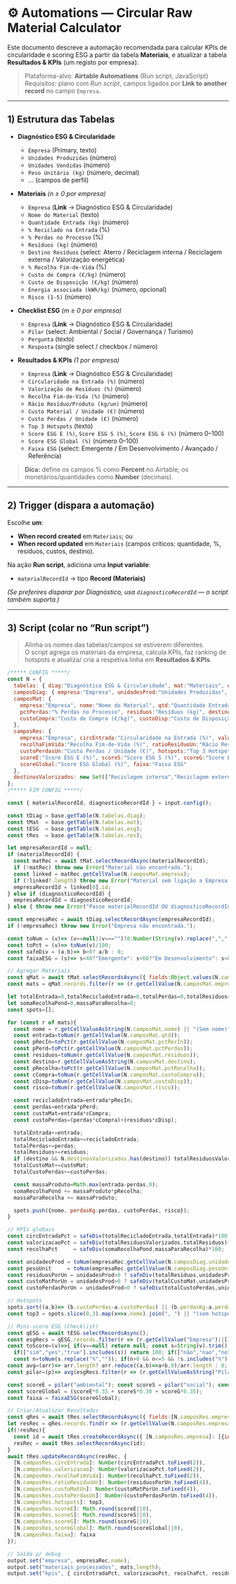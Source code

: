 # ⚙️ Automations — Circular Raw Material Calculator

Este documento descreve a automação recomendada para calcular KPIs de circularidade e scoring ESG a partir da tabela **Materiais**, e atualizar a tabela **Resultados & KPIs** (um registo por empresa).

> Plataforma-alvo: **Airtable Automations** (Run script, JavaScript)  
> Requisitos: plano com *Run script*, campos ligados por **Link to another record** no campo `Empresa`.

---

## 1) Estrutura das Tabelas

- **Diagnóstico ESG & Circularidade**
  - `Empresa` (Primary, texto)
  - `Unidades Produzidas` (número)
  - `Unidades Vendidas` (número)
  - `Peso Unitário (kg)` (número, decimal)
  - … (campos de perfil)

- **Materiais** *(n ≥ 0 por empresa)*
  - `Empresa` (**Link** → Diagnóstico ESG & Circularidade)
  - `Nome do Material` (texto)
  - `Quantidade Entrada (kg)` (número)
  - `% Reciclado na Entrada` (%)  
  - `% Perdas no Processo` (%)  
  - `Resíduos (kg)` (número)
  - `Destino Resíduos` (select: Aterro / Reciclagem interna / Reciclagem externa / Valorização energética)
  - `% Recolha Fim-de-Vida` (%)
  - `Custo de Compra (€/kg)` (número)
  - `Custo de Disposição (€/kg)` (número)
  - `Energia associada (kWh/kg)` (número, opcional)
  - `Risco (1-5)` (número)

- **Checklist ESG** *(m ≥ 0 por empresa)*
  - `Empresa` (**Link** → Diagnóstico ESG & Circularidade)
  - `Pilar` (select: Ambiental / Social / Governança / Turismo)
  - `Pergunta` (texto)
  - `Resposta` (single select / checkbox / número)

- **Resultados & KPIs** *(1 por empresa)*
  - `Empresa` (**Link** → Diagnóstico ESG & Circularidade)
  - `Circularidade na Entrada (%)` (número)
  - `Valorização de Resíduos (%)` (número)
  - `Recolha Fim-de-Vida (%)` (número)
  - `Rácio Resíduo/Produto (kg/un)` (número)
  - `Custo Material / Unidade (€)` (número)
  - `Custo Perdas / Unidade (€)` (número)
  - `Top 3 Hotspots` (texto)
  - `Score ESG E (%)`, `Score ESG S (%)`, `Score ESG G (%)` (número 0–100)
  - `Score ESG Global (%)` (número 0–100)
  - `Faixa ESG` (select: Emergente / Em Desenvolvimento / Avançado / Referência)

> **Dica:** define os campos % como **Percent** no Airtable; os monetários/quantidades como **Number** (decimais).

---

## 2) Trigger (dispara a automação)

Escolhe **um**:

- **When record created** em `Materiais`; ou  
- **When record updated** em `Materiais` (campos críticos: quantidade, %, resíduos, custos, destino).

Na ação **Run script**, adiciona uma **Input variable**:
- `materialRecordId` → tipo **Record (Materiais)**

*(Se preferires disparar por Diagnóstico, usa `diagnosticoRecordId` — o script também suporta.)*

---

## 3) Script (colar no “Run script”)

> Alinha os nomes das tabelas/campos se estiverem diferentes.  
> O script agrega os materiais da empresa, calcula KPIs, faz ranking de hotspots e atualiza/ cria a respetiva linha em **Resultados & KPIs**.

```javascript
/***** CONFIG *****/
const N = {
  tabelas: { diag:"Diagnóstico ESG & Circularidade", mat:"Materiais", esg:"Checklist ESG", res:"Resultados & KPIs" },
  camposDiag: { empresa:"Empresa", unidadesProd:"Unidades Produzidas", unidadesVend:"Unidades Vendidas", pesoUnit:"Peso Unitário (kg)" },
  camposMat: {
    empresa:"Empresa", nome:"Nome do Material", qtd:"Quantidade Entrada (kg)", pctRecIn:"% Reciclado na Entrada",
    pctPerdas:"% Perdas no Processo", residuos:"Resíduos (kg)", destino:"Destino Resíduos", pctRecolha:"% Recolha Fim-de-Vida",
    custoCompra:"Custo de Compra (€/kg)", custoDisp:"Custo de Disposição (€/kg)", energia:"Energia associada (kWh/kg)", risco:"Risco (1-5)"
  },
  camposRes: {
    empresa:"Empresa", circEntrada:"Circularidade na Entrada (%)", valorizacao:"Valorização de Resíduos (%)",
    recolhaFimVida:"Recolha Fim-de-Vida (%)", ratioResiduoUn:"Rácio Resíduo/Produto (kg/un)", custoMatUn:"Custo Material / Unidade (€)",
    custoPerdasUn:"Custo Perdas / Unidade (€)", hotspots:"Top 3 Hotspots",
    scoreE:"Score ESG E (%)", scoreS:"Score ESG S (%)", scoreG:"Score ESG G (%)",
    scoreGlobal:"Score ESG Global (%)", faixa:"Faixa ESG"
  },
  destinosValorizados: new Set(["Reciclagem interna","Reciclagem externa","Valorização energética"]),
};
/***** FIM CONFIG *****/

const { materialRecordId, diagnosticoRecordId } = input.config();

const tDiag = base.getTable(N.tabelas.diag);
const tMat  = base.getTable(N.tabelas.mat);
const tESG  = base.getTable(N.tabelas.esg);
const tRes  = base.getTable(N.tabelas.res);

let empresaRecordId = null;
if (materialRecordId) {
  const matRec = await tMat.selectRecordAsync(materialRecordId);
  if (!matRec) throw new Error("Material não encontrado.");
  const linked = matRec.getCellValue(N.camposMat.empresa);
  if (!linked?.length) throw new Error("Material sem ligação a Empresa.");
  empresaRecordId = linked[0].id;
} else if (diagnosticoRecordId) {
  empresaRecordId = diagnosticoRecordId;
} else { throw new Error("Passe materialRecordId OU diagnosticoRecordId."); }

const empresaRec = await tDiag.selectRecordAsync(empresaRecordId);
if (!empresaRec) throw new Error("Empresa não encontrada.");

const toNum = (v)=> (v==null||v==="")?0:Number(String(v).replace(",","."))||0;
const toPct = (v)=> toNum(v)/100;
const safeDiv = (a,b)=> b>0? a/b : 0;
const faixaESG = (s)=> s<40?"Emergente": s<60?"Em Desenvolvimento": s<80?"Avançado":"Referência";

// Agregar Materiais
const qMat = await tMat.selectRecordsAsync({ fields:Object.values(N.camposMat) });
const mats = qMat.records.filter(r => (r.getCellValue(N.camposMat.empresa)||[]).some(x=>x.id===empresaRecordId));

let totalEntrada=0,totalRecicladoEntrada=0,totalPerdas=0,totalResiduos=0,totalResiduosValorizados=0,totalCustoMat=0,totalCustoPerdas=0;
let somaRecolhaPond=0,massaParaRecolha=0;
const spots=[];

for (const r of mats){
  const nome = r.getCellValueAsString(N.camposMat.nome) || "(Sem nome)";
  const entrada=toNum(r.getCellValue(N.camposMat.qtd));
  const pRecIn=toPct(r.getCellValue(N.camposMat.pctRecIn));
  const pPerd=toPct(r.getCellValue(N.camposMat.pctPerdas));
  const residuos=toNum(r.getCellValue(N.camposMat.residuos));
  const destino=r.getCellValueAsString(N.camposMat.destino);
  const pRecolha=toPct(r.getCellValue(N.camposMat.pctRecolha));
  const cCompra=toNum(r.getCellValue(N.camposMat.custoCompra));
  const cDisp=toNum(r.getCellValue(N.camposMat.custoDisp));
  const risco=toNum(r.getCellValue(N.camposMat.risco));

  const recicladoEntrada=entrada*pRecIn;
  const perdas=entrada*pPerd;
  const custoMat=entrada*cCompra;
  const custoPerdas=(perdas*cCompra)+(residuos*cDisp);

  totalEntrada+=entrada;
  totalRecicladoEntrada+=recicladoEntrada;
  totalPerdas+=perdas;
  totalResiduos+=residuos;
  if (destino && N.destinosValorizados.has(destino)) totalResiduosValorizados+=residuos;
  totalCustoMat+=custoMat;
  totalCustoPerdas+=custoPerdas;

  const massaProduto=Math.max(entrada-perdas,0);
  somaRecolhaPond += massaProduto*pRecolha;
  massaParaRecolha += massaProduto;

  spots.push({nome, perdasKg:perdas, custoPerdas, risco});
}

// KPIs globais
const circEntradaPct = safeDiv(totalRecicladoEntrada,totalEntrada)*100;
const valorizacaoPct = safeDiv(totalResiduosValorizados,totalResiduos)*100;
const recolhaPct     = safeDiv(somaRecolhaPond,massaParaRecolha)*100;

const unidadesProd = toNum(empresaRec.getCellValue(N.camposDiag.unidadesProd));
const pesoUnit     = toNum(empresaRec.getCellValue(N.camposDiag.pesoUnit));
const residuosPorUn = unidadesProd>0 ? safeDiv(totalResiduos,unidadesProd) : 0;
const custoMatPorUn = unidadesProd>0 ? safeDiv(totalCustoMat,unidadesProd) : 0;
const custoPerdasPorUn = unidadesProd>0 ? safeDiv(totalCustoPerdas,unidadesProd) : 0;

// Hotspots
spots.sort((a,b)=> (b.custoPerdas-a.custoPerdas) || (b.perdasKg-a.perdasKg) || (b.risco-a.risco));
const top3 = spots.slice(0,3).map(x=>x.nome).join(", ") || "(sem hotspots)";

// Mini-score ESG (Checklist)
const qESG = await tESG.selectRecordsAsync();
const esgRecs = qESG.records.filter(r => (r.getCellValue("Empresa")||[]).some(x=>x.id===empresaRecordId));
const toScore=(v)=>{ if(v==null) return null; const s=String(v).trim().toLowerCase();
  if(["sim","yes","true"].includes(s)) return 100; if(["não","nao","no","false"].includes(s)) return 0;
  const n=toNum(s.replace("%","")); if(n>0 && n<=5 && !s.includes("%")) return (n/5)*100; if(n>=0 && n<=100) return n; return null; };
const avg=(arr)=> arr.length? arr.reduce((a,b)=>a+b,0)/arr.length : 0;
const pilar=(p)=> avg(esgRecs.filter(r => (r.getCellValueAsString("Pilar")||"").toLowerCase()===p).map(r=>toScore(r.getCellValue("Resposta"))).filter(v=>v!=null));

const scoreE = pilar("ambiental"); const scoreS = pilar("social"); const scoreG = pilar("governança");
const scoreGlobal = (scoreE*0.35 + scoreS*0.30 + scoreG*0.35);
const faixa = faixaESG(scoreGlobal);

// Criar/Atualizar Resultados
const qRes = await tRes.selectRecordsAsync({ fields:[N.camposRes.empresa] });
let resRec = qRes.records.find(r => (r.getCellValue(N.camposRes.empresa)||[]).some(x=>x.id===empresaRecordId));
if(!resRec){
  const id = await tRes.createRecordAsync({ [N.camposRes.empresa]: [{id:empresaRecordId}] });
  resRec = await tRes.selectRecordAsync(id);
}
await tRes.updateRecordAsync(resRec, {
  [N.camposRes.circEntrada]: Number(circEntradaPct.toFixed(2)),
  [N.camposRes.valorizacao]: Number(valorizacaoPct.toFixed(2)),
  [N.camposRes.recolhaFimVida]: Number(recolhaPct.toFixed(2)),
  [N.camposRes.ratioResiduoUn]: Number(residuosPorUn.toFixed(4)),
  [N.camposRes.custoMatUn]: Number(custoMatPorUn.toFixed(4)),
  [N.camposRes.custoPerdasUn]: Number(custoPerdasPorUn.toFixed(4)),
  [N.camposRes.hotspots]: top3,
  [N.camposRes.scoreE]: Math.round(scoreE||0),
  [N.camposRes.scoreS]: Math.round(scoreS||0),
  [N.camposRes.scoreG]: Math.round(scoreG||0),
  [N.camposRes.scoreGlobal]: Math.round(scoreGlobal||0),
  [N.camposRes.faixa]: faixa
});

// Saída p/ debug
output.set("empresa", empresaRec.name);
output.set("materiais_processados", mats.length);
output.set("kpis", { circEntradaPct, valorizacaoPct, recolhaPct, residuosPorUn, custoMatPorUn, custoPerdasPorUn, top3 });
